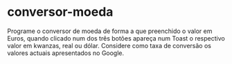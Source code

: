 # conversor-moeda
Programe o conversor de moeda de forma a que preenchido o valor em Euros, quando clicado num dos três botões apareça num Toast o respectivo valor em kwanzas, real ou dólar. Considere como taxa de conversão os valores actuais apresentados no Google. 
